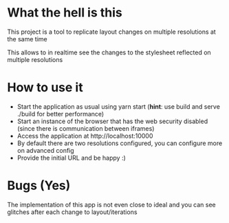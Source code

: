 # What the hell is this

This project is a tool to replicate layout changes on multiple resolutions at the same time

This allows to in realtime see the changes to the stylesheet reflected on multiple resolutions

# How to use it
- Start the application as usual using yarn start (**hint**: use build and serve ./build for better performance)
- Start an instance of the browser that has the web security disabled (since there is communication between iframes)
- Access the application at http://localhost:10000
- By default there are two resolutions configured, you can configure more on advanced config
- Provide the initial URL and be happy :)

# Bugs (Yes)
The implementation of this app is not even close to ideal and you can see glitches after each change to layout/iterations
